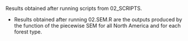 Results obtained after running scripts from 02_SCRIPTS.

- Results obtained after running 02.SEM.R are the outputs produced by the function of the piecewise SEM for all North America and for each forest type. 
